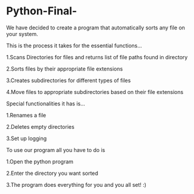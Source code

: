 # Python-Final-
We have decided to create a program that automatically sorts any file on your system.


This is the process it takes for the essential functions...

1.Scans Directories for files and returns list of file paths found in directory

2.Sorts files by their appropriate file extensions

3.Creates subdirectories for different types of files

4.Move files to appropriate subdirectories based on their file extensions


Special functionalities it has is...

1.Renames a file

2.Deletes empty directories    

3.Set up logging


To use our program all you have to do is
    
1.Open the python program

2.Enter the directory you want sorted

3.The program does everything for you and you all set! :)